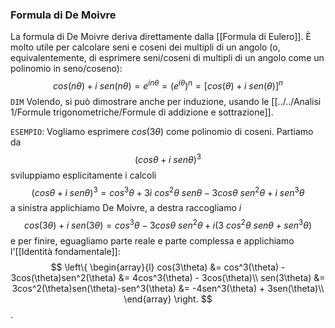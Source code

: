 ### Formula di De Moivre
La formula di De Moivre deriva direttamente dalla [[Formula di Eulero]]. È molto utile per calcolare seni e coseni dei multipli di un angolo (o, equivalentemente, di esprimere seni/coseni di multipli di un angolo come un polinomio in seno/coseno):
$$
cos(n\theta) + i\ sen(n\theta) =
e^{in\theta} =
\left(e^{i\theta}\right)^n =
[cos(\theta) + i\ sen(\theta)]^n
$$
`DIM` Volendo, si può dimostrare anche per induzione, usando le [[../../Analisi 1/Formule trigonometriche/Formule di addizione e sottrazione]].

`ESEMPIO`:
Vogliamo esprimere $cos(3\theta)$ come polinomio di coseni. Partiamo da
$$(cos\theta + i\ sen\theta)^3$$
sviluppiamo esplicitamente i calcoli
$$(cos\theta + i\ sen\theta)^3 =
cos^3\theta + 3i\ cos^2\theta\ sen\theta - 3cos\theta\ sen^2\theta + i\ sen^3\theta
$$
a sinistra applichiamo De Moivre, a destra raccogliamo $i$
$$
cos(3\theta) + i\ sen(3\theta) =
cos^3\theta - 3cos\theta\ sen^2\theta + i(3\ cos^2\theta\ sen\theta + sen^3\theta)
$$
e per finire, eguagliamo parte reale e parte complessa e applichiamo l'[[Identità fondamentale]]:
$$
\left\{ 
\begin{array}{l}
    cos(3\theta) &= cos^3(\theta) - 3cos(\theta)sen^2(\theta) &=
        4cos^3(\theta) - 3cos(\theta)\\
    sen(3\theta) &= 3cos^2(\theta)sen(\theta)-sen^3(\theta) &=
        -4sen^3(\theta) + 3sen(\theta)\\
\end{array}
\right.
$$
.